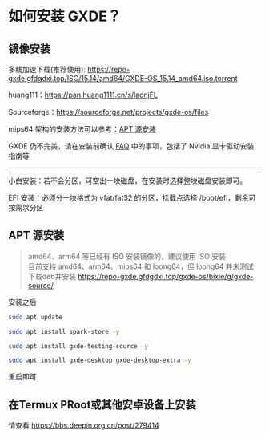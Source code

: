 # 如何安装 GXDE？

## 镜像安装

多线加速下载(推荐使用): https://repo-gxde.gfdgdxi.top/ISO/15.14/amd64/GXDE-OS_15.14_amd64.iso.torrent

huang111：https://pan.huang1111.cn/s/laonjFL

Sourceforge：https://sourceforge.net/projects/gxde-os/files

mips64 架构的安装方法可以参考：[APT 源安装](install.md)

GXDE 仍不完美，请在安装前确认 [FAQ](faq.md) 中的事项，包括了 Nvidia 显卡驱动安装指南等

---

小白安装：若不会分区，可空出一块磁盘，在安装时选择整块磁盘安装即可。

EFI 安装：必须分一块格式为 vfat/fat32 的分区，挂载点选择 /boot/efi，剩余可按需求分区


## APT 源安装
> amd64、arm64 等已经有 ISO 安装镜像的，建议使用 ISO 安装  
> 目前支持 amd64、arm64、mips64 和 loong64，但 loong64 并未测试
下载deb并安装 https://repo-gxde.gfdgdxi.top/gxde-os/bixie/g/gxde-source/

安装之后

```bash
sudo apt update

sudo apt install spark-store -y

sudo apt install gxde-testing-source -y

sudo apt install gxde-desktop gxde-desktop-extra -y

```

重启即可

## 在Termux PRoot或其他安卓设备上安装

请查看 https://bbs.deepin.org.cn/post/279414